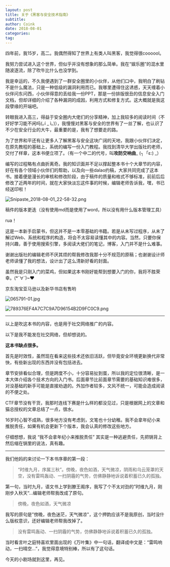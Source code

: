 ```yaml
---
layout: post
title: 关于《黑客与安全技术指南》
subtitle: 
author: Coink
date: 2018-08-01
categories:
tag:
---
```




四年前，我15岁，高二。我偶然得知了世界上有类人叫黑客，我觉得很coooool。

我努力尝试进入这个世界，但似乎并没有想象的那么简单。我在“娱乐圈”的混水里随波逐流，除了吹牛比什么也没学到。

我是幸运的，不久我便遇到了一群安全圈里的小伙伴，从他们口中，我明白了刷钻不是什么魔法，只是一种低级的漏洞利用而已。我哪里遭得住这诱惑，天天缠着小伙伴问东问西，小伙伴得意的丢给我一份PPT，那是一份排版很丑的信息安全入门文档，但却详细的介绍了各种漏洞的成因，利用方式和修复方式。这大概就是我这段孽缘的开端吧。

转眼我进入高三，得益于安全圈内大佬们的分享精神，加上我较多的阅读时间（不好好学习能不闲吗(｡í _ ì｡)），我慢慢对黑客与安全的世界有了一丝了解，也认识了不少在安全行业的大牛，最重要的是，我有了想要走的路。

为了世界和平还有让更多人了解黑客与安全这块广阔的天地，我跟小伙伴们决定，在原先教程的基础上，系统的编写一份入门教程。我找到清华大学出版社的老师，交付了样章，这本书便立项了。（有一个中二的代号，叫**攻防交响曲**_ (┐「ε:) _）

编写的过程略有点曲折离奇。我的知识面并不足以撑起整本书十个大章节的内容，好在有各个领域小伙伴们的帮助，以及向一些dalao约稿，大家共同完成了这本书。接着便是漫长的审核和修改阶段，由于稿件的质量和格式不够标准，前前后后修改了近两年的时间，就在大家快淡忘这件事的时候，编辑老师告诉我，嘿，书已经送印啦！

![Snipaste_2018-08-01_22-58-32.png](https://i.loli.net/2018/08/01/5b61ce4866329.png)

稿件的版本更迭（没有使用md而是使用了word，所以没有用什么版本管理工具）

rua！

这是一本新手启蒙书，但这并不是一本零基础的书籍。若是从未写过程序，从未了解过Web、系统和程序的构造，将会不太容易读懂其中的内容。当然，只要你保持兴趣，善于使用搜索引擎，多阅读大佬们的笔记，博客，入门并不是什么难事。

谢谢出版社的编辑老师不厌其烦的帮我修改我那十分不规范的原稿；也谢谢设计师老师读懂了我的想法，设计出了这么清新好看的封面。

虽然我是只刚入门的菜鸡，但如果这本书刚好能帮到想要入门的你，我将不胜荣幸。(*´∀`)~♥

京东淘宝亚马逊以及新华书店有售哟

![065791-01.jpg](https://i.loli.net/2018/08/02/5b61dbffcf94e.jpg)



![789376EF4A7C7C9A7D96154B2D9FC0C9.png](https://i.loli.net/2018/08/01/5b61bb1e84571.png)



---

以上是吹这本书的内容，也是用于社交网络推广的内容。  

以下是我不能发在社交网络，但却想说的。  

**这本书缺点很多。**

首先是时效性，虽然现在看来这些技术还依旧活跃，但毕竟安全环境更新换代非常快，有些新出现的东西并没有包括进去。

章节安排看似合理，但是跨度不小，十分容易扯到蛋，所以我的定位很清晰，是一本大体介绍各个技术方向的入门书。后面章节比前面章节需要的基础知识难很多，对没基础的新手可能是直接劝退的。外加作者较多，文风不统一，可能会造成阅读的不便之处。

CTF章节没有干货，我那时连线下赛是什么样的都没见过，只是根据网上的文章和猫总授权的文章总结了一点，很水。

16岁时心智不成熟，很多地方没有考虑到，文笔也十分幼稚。我不会拿年纪小来推脱责任，如果有机会更新下个版本，我会认真的修改这些地方。

仔细想想，我说 “我不会拿年纪小来推脱责任” 其实是一种逃避责任，先把锅背上然后缩在锅里的说法，真有趣。

---

我们他妈的来讨论一下本书序章的第一段：

> “时维九月，序属三秋”。傍晚，夜色如酒，天气微凉，阴雨和乌云笼罩的天空，没有雷鸣轰动、一扫阴霾的气势，仿佛静静地诉说着积蓄已久的孤独。 

第一句，当时九月，语文书上学到滕王阁序，我写了个不太对劲的”时维九月，刚刚步入秋天“...编辑老师帮我改成了原句。

> 傍晚，夜色如酒，天气微凉

我写的原句是”傍晚，夜色迷茫，天气微凉"，这个押韵应该不是我原创，当时没什么版权意识，还好编辑老师帮我改掉了。

> 没有雷鸣轰动、一扫阴霾的气势，仿佛静静地诉说着积蓄已久的孤独。 

当时看言叶之庭特喜欢里面出现的《万叶集》中一句话，翻译成中文是：“雷鸣响动，一扫晴空…”，我觉得意境特别棒，所以有了这句话。

今天的小剧场就到这里，再见。